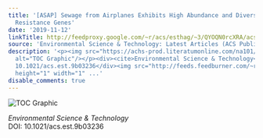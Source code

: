 ```yaml
---
title: '[ASAP] Sewage from Airplanes Exhibits High Abundance and Diversity of Antibiotic
  Resistance Genes'
date: '2019-11-12'
linkTitle: http://feedproxy.google.com/~r/acs/esthag/~3/QYOQN0rcXRA/acs.est.9b03236
source: 'Environmental Science & Technology: Latest Articles (ACS Publications)'
description: '<p><img src="https://achs-prod.literatumonline.com/na101/home/literatum/publisher/achs/journals/content/esthag/0/esthag.ahead-of-print/acs.est.9b03236/20191111/images/medium/es9b03236_0007.gif"
  alt="TOC Graphic"/></p><div><cite>Environmental Science & Technology</cite></div><div>DOI:
  10.1021/acs.est.9b03236</div><img src="http://feeds.feedburner.com/~r/acs/esthag/~4/QYOQN0rcXRA"
  height="1" width="1" ...'
disable_comments: true
---
```

<p><img src="https://achs-prod.literatumonline.com/na101/home/literatum/publisher/achs/journals/content/esthag/0/esthag.ahead-of-print/acs.est.9b03236/20191111/images/medium/es9b03236_0007.gif" alt="TOC Graphic"/></p><div><cite>Environmental Science & Technology</cite></div><div>DOI: 10.1021/acs.est.9b03236</div><img src="http://feeds.feedburner.com/~r/acs/esthag/~4/QYOQN0rcXRA" height="1" width="1" ...